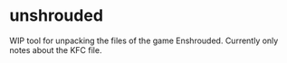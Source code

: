 # unshrouded
WIP tool for unpacking the files of the game Enshrouded. Currently only notes about the KFC file.
